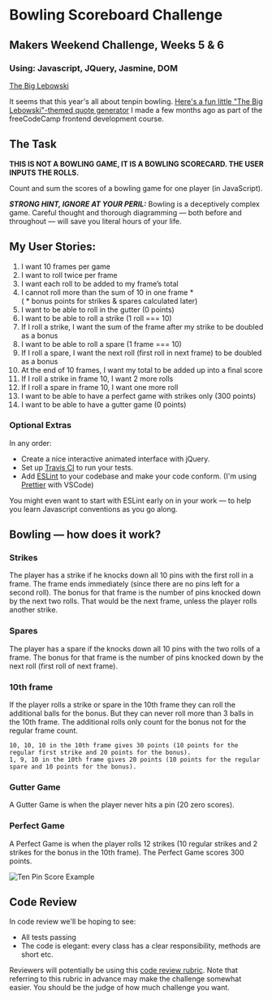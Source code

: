 
Bowling Scoreboard Challenge
=================

## Makers Weekend Challenge, Weeks 5 & 6

### Using: Javascript, JQuery, Jasmine, DOM

[The Big Lebowski](http://res.cloudinary.com/dani-devs-and-designs/image/upload/v1526749202/theDude4_orkwwr.png)

 It seems that this year's all about tenpin bowling. [Here's a fun little "The Big Lebowski"-themed quote generator](https://daniellebooysen.com/random-quote-machine) I made a few months ago as part of the freeCodeCamp frontend development course.

## The Task

**THIS IS NOT A BOWLING GAME, IT IS A BOWLING SCORECARD. THE USER INPUTS THE ROLLS.**

Count and sum the scores of a bowling game for one player (in JavaScript).

___STRONG HINT, IGNORE AT YOUR PERIL:___ Bowling is a deceptively complex game. Careful thought and thorough diagramming — both before and throughout — will save you literal hours of your life.

## My User Stories:

1. I want 10 frames per game  
2. I want to roll twice per frame  
3. I want each roll to be added to my frame’s total  
4. I cannot roll more than the sum of 10 in one frame *  
( * bonus points for strikes & spares calculated later)  
5. I want to be able to roll in the gutter (0 points)  
6. I want to be able to roll a strike (1 roll === 10)  
7. If I roll a strike, I want the sum of the frame after my strike to be doubled as a bonus  
8. I want to be able to roll a spare (1 frame === 10)  
9. If I roll a spare, I want the next roll (first roll in next frame) to be doubled as a bonus  
10. At the end of 10 frames, I want my total to be added up into a final score
11. If I roll a strike in frame 10, I want 2 more rolls
12. If I roll a spare in frame 10, I want one more roll
13. I want to be able to have a perfect game with strikes only (300 points)  
14. I want to be able to have a gutter game (0 points)

### Optional Extras

In any order:

* Create a nice interactive animated interface with jQuery.
* Set up [Travis CI](https://travis-ci.org) to run your tests.
* Add [ESLint](http://eslint.org/) to your codebase and make your code conform. (I'm using [Prettier](https://prettier.io/) with VSCode)

You might even want to start with ESLint early on in your work — to help you
learn Javascript conventions as you go along.

## Bowling — how does it work?

### Strikes

The player has a strike if he knocks down all 10 pins with the first roll in a frame. The frame ends immediately (since there are no pins left for a second roll). The bonus for that frame is the number of pins knocked down by the next two rolls. That would be the next frame, unless the player rolls another strike.

### Spares

The player has a spare if the knocks down all 10 pins with the two rolls of a frame. The bonus for that frame is the number of pins knocked down by the next roll (first roll of next frame).

### 10th frame

If the player rolls a strike or spare in the 10th frame they can roll the additional balls for the bonus. But they can never roll more than 3 balls in the 10th frame. The additional rolls only count for the bonus not for the regular frame count.

    10, 10, 10 in the 10th frame gives 30 points (10 points for the regular first strike and 20 points for the bonus).
    1, 9, 10 in the 10th frame gives 20 points (10 points for the regular spare and 10 points for the bonus).

### Gutter Game

A Gutter Game is when the player never hits a pin (20 zero scores).

### Perfect Game

A Perfect Game is when the player rolls 12 strikes (10 regular strikes and 2 strikes for the bonus in the 10th frame). The Perfect Game scores 300 points.

![Ten Pin Score Example](images/example_ten_pin_scoring.png)

## Code Review

In code review we'll be hoping to see:

* All tests passing
* The code is elegant: every class has a clear responsibility, methods are short etc.

Reviewers will potentially be using this [code review rubric](docs/review.md).  Note that referring to this rubric in advance may make the challenge somewhat easier.  You should be the judge of how much challenge you want.
